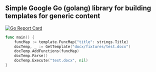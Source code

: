 ## Simple Google Go (golang) library for building templates for generic content
[![Go Report Card](https://goreportcard.com/badge/github.com/opencontrol/doc-template)](https://goreportcard.com/report/github.com/opencontrol/doc-template)

```go
func main() {
	funcMap := template.FuncMap{"title": strings.Title}
	docTemp, _ := GetTemplate("docx/fixtures/test.docx")
	docTemp.AddFunctions(funcMap)
	docTemp.Parse()
	docTemp.Execute("test.docx", nil)
}
```
